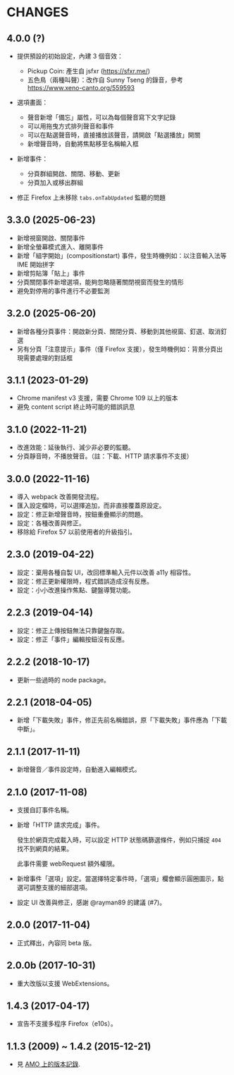 CHANGES
=======

## 4.0.0 (?)

* 提供預設的初始設定，內建 3 個音效：
  * Pickup Coin: 產生自 jsfxr (https://sfxr.me/)
  * 五色鳥（兩種叫聲）：改作自 Sunny Tseng 的錄音，參考 https://www.xeno-canto.org/559593

* 選項畫面：
  * 聲音新增「備忘」屬性，可以為每個聲音寫下文字記錄
  * 可以用拖曳方式排列聲音和事件
  * 可以在點選聲音時，直接播放該聲音，請開啟「點選播放」開關
  * 新增聲音時，自動將焦點移至名稱輸入框

* 新增事件：
  * 分頁群組開啟、關閉、移動、更新
  * 分頁加入或移出群組

* 修正 Firefox 上未移除 `tabs.onTabUpdated` 監聽的問題

## 3.3.0 (2025-06-23)

* 新增視窗開啟、關閉事件
* 新增全螢幕模式進入、離開事件
* 新增「組字開始」(compositionstart) 事件，發生時機例如：以注音輸入法等 IME 開始拼字
* 新增剪貼簿「貼上」事件
* 分頁關閉事件新增選項，能夠忽略隨著關閉視窗而發生的情形
* 避免對停用的事件進行不必要監測

## 3.2.0 (2025-06-20)

* 新增各種分頁事件：開啟新分頁、關閉分頁、移動到其他視窗、釘選、取消釘選
* 另有分頁「注意提示」事件（僅 Firefox 支援），發生時機例如：背景分頁出現需要處理的對話框

## 3.1.1 (2023-01-29)

* Chrome manifest v3 支援，需要 Chrome 109 以上的版本
* 避免 content script 終止時可能的錯誤訊息

## 3.1.0 (2022-11-21)

* 改進效能：延後執行、減少非必要的監聽。
* 分頁靜音時，不播放聲音。（註：下載、HTTP 請求事件不支援）

## 3.0.0 (2022-11-16)

* 導入 webpack 改善開發流程。
* 匯入設定檔時，可以選擇追加，而非直接覆蓋原設定。
* 設定：修正新增聲音時，按鈕重疊顯示的問題。
* 設定：各種改善與修正。
* 移除給 Firefox 57 以前使用者的升級指引。

## 2.3.0 (2019-04-22)

* 設定：棄用各種自製 UI，改回標準輸入元件以改善 a11y 相容性。
* 設定：修正更新權限時，程式錯誤造成沒有反應。
* 設定：小小改進操作焦點、鍵盤導覽功能。

## 2.2.3 (2019-04-14)

* 設定：修正上傳按鈕無法只靠鍵盤存取。
* 設定：修正「事件」編輯按鈕沒有反應。

## 2.2.2 (2018-10-17)

* 更新一些過時的 node package。

## 2.2.1 (2018-04-05)

* 新增「下載失敗」事件，修正先前名稱錯誤，原「下載失敗」事件應為「下載中斷」。

## 2.1.1 (2017-11-11)

* 新增聲音／事件設定時，自動進入編輯模式。

## 2.1.0 (2017-11-08)

* 支援自訂事件名稱。

* 新增「HTTP 請求完成」事件。

  發生於網頁完成載入時，可以設定 HTTP 狀態碼篩選條件，例如只捕捉 `404` 找不到網頁的結果。

  此事件需要 webRequest 額外權限。

* 新增事件「選項」設定。當選擇特定事件時，「選項」欄會顯示圓圈圖示，點選可調整支援的細部選項。

* 設定 UI 改善與修正，感謝 @rayman89 的建議 (#7)。

## 2.0.0 (2017-11-04)

* 正式釋出，內容同 beta 版。

## 2.0.0b (2017-10-31)

* 重大改版以支援 WebExtensions。

## 1.4.3 (2017-04-17)

* 宣告不支援多程序 Firefox（e10s）。

## 1.1.3 (2009) ~ 1.4.2 (2015-12-21)

* 見 [AMO 上的版本記錄][].


[AMO 上的版本記錄]: https://addons.mozilla.org/firefox/addon/noise/versions/
